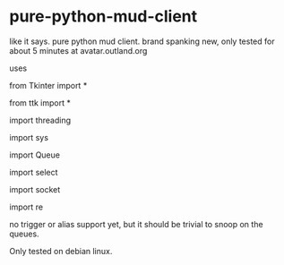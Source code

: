 # pure-python-mud-client
like it says. pure python mud client. brand spanking new, only tested for about 5 minutes at avatar.outland.org

uses

from Tkinter import *

from ttk import *

import threading

import sys

import Queue

import select

import socket

import re

no trigger or alias support yet, but it should be trivial to snoop on the queues.

Only tested on debian linux. 


